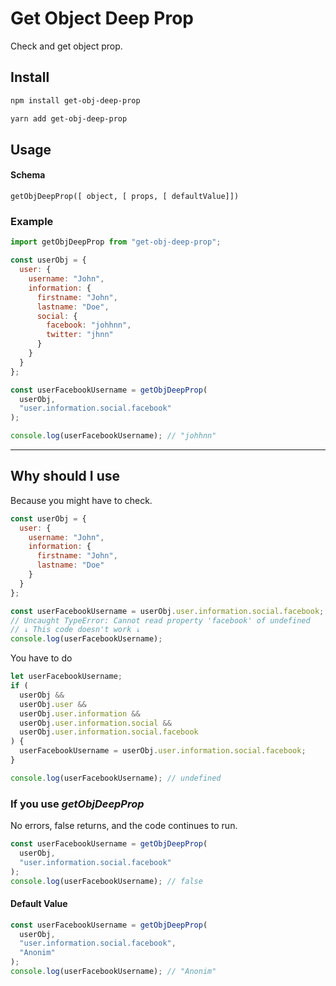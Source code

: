 # Get Object Deep Prop

Check and get object prop.

## Install

```sh
npm install get-obj-deep-prop
```

```sh
yarn add get-obj-deep-prop
```

## Usage

#### Schema

```
getObjDeepProp([ object, [ props, [ defaultValue]])
```

### Example

```js
import getObjDeepProp from "get-obj-deep-prop";
```

```js
const userObj = {
  user: {
    username: "John",
    information: {
      firstname: "John",
      lastname: "Doe",
      social: {
        facebook: "johhnn",
        twitter: "jhnn"
      }
    }
  }
};
```

```js
const userFacebookUsername = getObjDeepProp(
  userObj,
  "user.information.social.facebook"
);

console.log(userFacebookUsername); // "johhnn"
```

---

## Why should I use

Because you might have to check.

```js
const userObj = {
  user: {
    username: "John",
    information: {
      firstname: "John",
      lastname: "Doe"
    }
  }
};
```

```js
const userFacebookUsername = userObj.user.information.social.facebook;
// Uncaught TypeError: Cannot read property 'facebook' of undefined
// ↓ This code doesn't work ↓
console.log(userFacebookUsername);
```

You have to do

```js
let userFacebookUsername;
if (
  userObj &&
  userObj.user &&
  userObj.user.information &&
  userObj.user.information.social &&
  userObj.user.information.social.facebook
) {
  userFacebookUsername = userObj.user.information.social.facebook;
}

console.log(userFacebookUsername); // undefined
```

### If you use _getObjDeepProp_

No errors, false returns, and the code continues to run.

```js
const userFacebookUsername = getObjDeepProp(
  userObj,
  "user.information.social.facebook"
);
console.log(userFacebookUsername); // false
```

#### Default Value

```js
const userFacebookUsername = getObjDeepProp(
  userObj,
  "user.information.social.facebook",
  "Anonim"
);
console.log(userFacebookUsername); // "Anonim"
```
